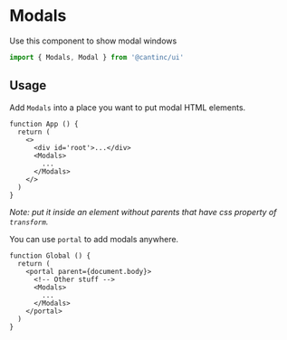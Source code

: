 # Modals

Use this component to show modal windows

```typescript
import { Modals, Modal } from '@cantinc/ui'
```

## Usage

Add `Modals` into a place you want to put modal HTML elements.

```tsx
function App () {
  return (
    <>
      <div id='root'>...</div>
      <Modals>
        ...
      </Modals>
    </>
  )
}
```

*Note: put it inside an element without parents that have css property of `transform`.*

You can use `portal` to add modals anywhere.

```tsx
function Global () {
  return (
    <portal parent={document.body}>
      <!-- Other stuff -->
      <Modals>
        ...
      </Modals>
    </portal>
  )
}
```
